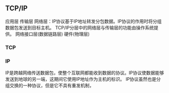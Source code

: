 ## TCP/IP
应用层
传输层
网络层：IP协议基于IP地址转发分包数据。IP协议的作用时将分组数据包发送到目标主机。
        TCP/IP分层中的网络层与传输层的功能由操作系统提供。
网络接口层(数据链路层)
硬件(物理层)

### TCP


### IP
IP是跨越网络传送数据包，使整个互联网都能收到数据的协议。IP协议使数据能够发送到地球的另一端，这期间它使用IP地址作为主机的标识。
IP协议虽然也是分组交换的一种协议，但是它不具有重发机制，